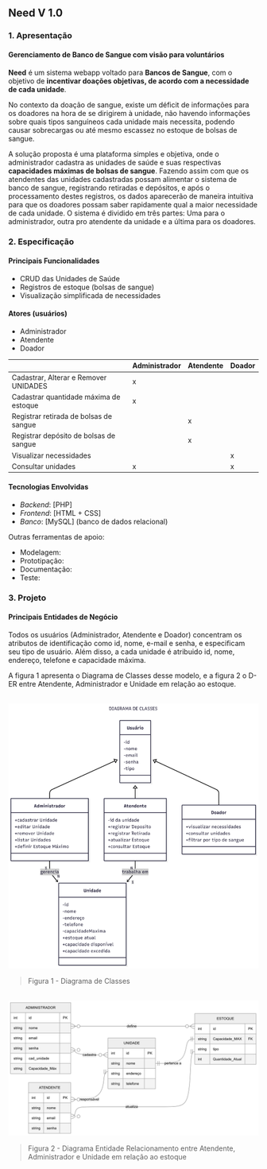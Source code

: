 ## Need V 1.0

### 1. Apresentação

#### Gerenciamento de Banco de Sangue com visão para voluntários

**Need** é um sistema webapp voltado para **Bancos de Sangue**, com o objetivo de **incentivar doações objetivas, de acordo com a necessidade de cada unidade**.  

No contexto da doação de sangue, existe um déficit de informações para os doadores na hora de se dirigirem à unidade, não havendo informações sobre quais tipos sanguíneos cada unidade mais necessita, podendo causar sobrecargas ou até mesmo escassez no estoque de bolsas de sangue.

A solução proposta é uma plataforma simples e objetiva, onde o administrador cadastra as unidades de saúde e suas respectivas **capacidades máximas de bolsas de sangue**. Fazendo assim com que os atendentes das unidades cadastradas possam alimentar o sistema de banco de sangue, registrando retiradas e depósitos, e após o processamento destes registros, os dados aparecerão de maneira intuitiva para que os doadores possam saber rapidamente qual a maior necessidade de cada unidade. O sistema é dividido em três partes: Uma para o administrador, outra pro atendente da unidade e a última para os doadores.


### 2. Especificação

#### Principais Funcionalidades

- CRUD das Unidades de Saúde
- Registros de estoque (bolsas de sangue)  
- Visualização simplificada de necessidades

#### Atores (usuários)

- Administrador
- Atendente
- Doador

|                |Administrador  |Atendente | Doador|
|--------------------------------------|---|---|---|
|Cadastrar, Alterar e Remover UNIDADES	| x |   |   |
|Cadastrar quantidade máxima de estoque	| x |   |   |
|Registrar retirada de bolsas de sangue	|   | x |   |
|Registrar depósito de bolsas de sangue |   | x |   |
|Visualizar necessidades                |   |   | x |
|Consultar unidades               	| x |   | x |


#### Tecnologias Envolvidas

- *Backend*: [PHP]
- *Frontend*: [HTML + CSS]
- *Banco*: [MySQL] (banco de dados relacional)

Outras ferramentas de apoio:

- Modelagem:
- Prototipação:
- Documentação:
- Teste:





### 3. Projeto

#### Principais Entidades de Negócio

Todos os usuários (Administrador, Atendente e Doador) concentram os atributos de identificação como id, nome, e-mail e senha, e especificam seu tipo de usuário. Além disso, a cada unidade é atribuido id, nome, endereço, telefone e capacidade máxima.

A figura 1 apresenta o Diagrama de Classes desse modelo, e a figura 2 o D-ER entre Atendente, Administrador e Unidade em relação ao estoque.


![]()
<img src="projeto/Diagrama de Classe.png">
> Figura 1 - Diagrama de Classes

![]()
<img src="projeto/Diagrama de Entidade e Relacionamento.png">
> Figura 2 - Diagrama Entidade Relacionamento entre Atendente, Administrador e Unidade em relação ao estoque

